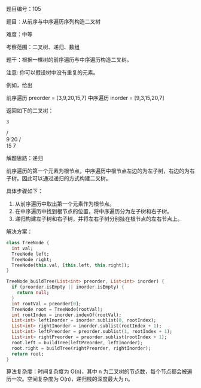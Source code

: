 题目编号：105

题目：从前序与中序遍历序列构造二叉树

难度：中等

考察范围：二叉树、递归、数组

题干：根据一棵树的前序遍历与中序遍历构造二叉树。

注意:
你可以假设树中没有重复的元素。

例如，给出

前序遍历 preorder = [3,9,20,15,7]
中序遍历 inorder = [9,3,15,20,7]

返回如下的二叉树：

    3
   / \
  9  20
    /  \
   15   7

解题思路：递归

前序遍历的第一个元素为根节点，中序遍历中根节点左边的为左子树，右边的为右子树。因此可以通过递归的方式构建二叉树。

具体步骤如下：

1. 从前序遍历中取出第一个元素作为根节点。
2. 在中序遍历中找到根节点的位置，将中序遍历分为左子树和右子树。
3. 递归构建左子树和右子树，并将左右子树分别挂在根节点的左右节点上。

解决方案：

```dart
class TreeNode {
  int val;
  TreeNode left;
  TreeNode right;
  TreeNode(this.val, [this.left, this.right]);
}

TreeNode buildTree(List<int> preorder, List<int> inorder) {
  if (preorder.isEmpty || inorder.isEmpty) {
    return null;
  }
  int rootVal = preorder[0];
  TreeNode root = TreeNode(rootVal);
  int rootIndex = inorder.indexOf(rootVal);
  List<int> leftInorder = inorder.sublist(0, rootIndex);
  List<int> rightInorder = inorder.sublist(rootIndex + 1);
  List<int> leftPreorder = preorder.sublist(1, rootIndex + 1);
  List<int> rightPreorder = preorder.sublist(rootIndex + 1);
  root.left = buildTree(leftPreorder, leftInorder);
  root.right = buildTree(rightPreorder, rightInorder);
  return root;
}
```

算法复杂度：时间复杂度为 O(n)，其中 n 为二叉树的节点数，每个节点都会被遍历一次。空间复杂度为 O(n)，递归栈的深度最大为 n。